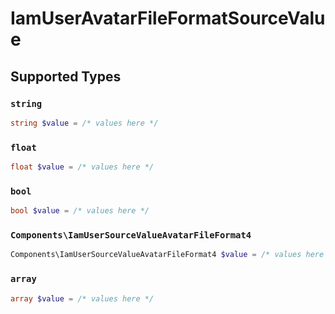 # IamUserAvatarFileFormatSourceValue


## Supported Types

### `string`

```php
string $value = /* values here */
```

### `float`

```php
float $value = /* values here */
```

### `bool`

```php
bool $value = /* values here */
```

### `Components\IamUserSourceValueAvatarFileFormat4`

```php
Components\IamUserSourceValueAvatarFileFormat4 $value = /* values here */
```

### `array`

```php
array $value = /* values here */
```

